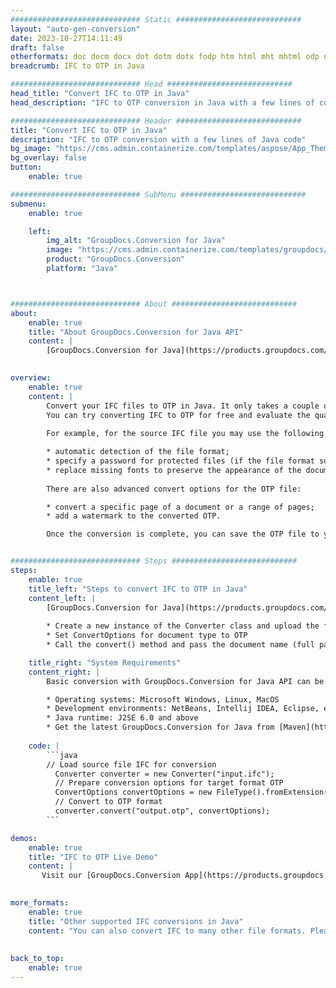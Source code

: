 ```yaml
---
############################# Static ############################
layout: "auto-gen-conversion"
date: 2023-10-27T14:11:49
draft: false
otherformats: doc docm docx dot dotm dotx fodp htm html mht mhtml odp odt otp pot potm potx pps ppsm ppsx ppt pptm pptx rtf
breadcrumb: IFC to OTP in Java

############################# Head ############################
head_title: "Convert IFC to OTP in Java"
head_description: "IFC to OTP conversion in Java with a few lines of code. Convert over 160 file formats using the GroupDocs document conversion API for Java"

############################# Header ############################
title: "Convert IFC to OTP in Java"
description: "IFC to OTP conversion with a few lines of Java code"
bg_image: "https://cms.admin.containerize.com/templates/aspose/App_Themes/V3/images/bg/header1.png"
bg_overlay: false
button:
    enable: true

############################# SubMenu ############################
submenu:
    enable: true

    left:
        img_alt: "GroupDocs.Conversion for Java"
        image: "https://cms.admin.containerize.com/templates/groupdocs/images/product-logos/90x90-noborder/groupdocs-conversion-java.png"
        product: "GroupDocs.Conversion"
        platform: "Java"



############################# About ############################
about:
    enable: true
    title: "About GroupDocs.Conversion for Java API"
    content: |
        [GroupDocs.Conversion for Java](https://products.groupdocs.com/conversion/java/) is an advanced file format conversion API for converting between popular image and document formats such as Microsoft Office, OpenDocument, PDF, HTML, email, CAD. and much more with just a few lines of code. The native API automatically detects the formats of the original documents and offers many options for customizing the converted documents. Along with the function of extracting information from a document, it also supports caching of the conversion results to the local disk by default. However, any type of cache storage can be supported by implementing the appropriate interfaces - Amazon S3, Dropbox, Google Drive, Windows Azure, Reddis, or any others.
    

overview:
    enable: true
    content: |
        Convert your IFC files to OTP in Java. It only takes a couple of lines of Java code on any platform of your choice, such as Windows, Linux, macOS.
        You can try converting IFC to OTP for free and evaluate the quality of the conversion results. Along with simple file conversion scripts, you can try more sophisticated options for loading the IFC source file and storing the OTP output. 
        
        For example, for the source IFC file you may use the following load options:

        * automatic detection of the file format;
        * specify a password for protected files (if the file format supports it);
        * replace missing fonts to preserve the appearance of the document.
        
        There are also advanced convert options for the OTP file:

        * convert a specific page of a document or a range of pages;
        * add a watermark to the converted OTP.

        Once the conversion is complete, you can save the OTP file to your local file path or to any third party storage such as FTP, Amazon S3, Google Drive, Dropbox etc. Please note - to convert IFC to OTP, you do not need to install any additional software, such as MS Office, Open Office, Adobe Acrobat Reader etc.


############################# Steps ############################
steps:
    enable: true
    title_left: "Steps to convert IFC to OTP in Java"
    content_left: |
        [GroupDocs.Conversion for Java](https://products.groupdocs.com/conversion/java/) allows developers to easily convert IFC file to OTP with a few lines of code.
        
        * Create a new instance of the Converter class and upload the file IFC with the full path
        * Set ConvertOptions for document type to OTP
        * Call the convert() method and pass the document name (full path) and format (OTP) as a parameter

    title_right: "System Requirements"
    content_right: |
        Basic conversion with GroupDocs.Conversion for Java API can be done with just a few lines of code. Our APIs are supported on all major platforms and operating systems. Before executing the code below, make sure you have the following prerequisites installed on your system.

        * Operating systems: Microsoft Windows, Linux, MacOS
        * Development environments: NetBeans, Intellij IDEA, Eclipse, etc.
        * Java runtime: J2SE 6.0 and above
        * Get the latest GroupDocs.Conversion for Java from [Maven](https://repository.groupdocs.com/webapp/#/artifacts/browse/tree/General/repo/com/groupdocs/groupdocs-conversion)
         
    code: |
        ```java    
        // Load source file IFC for conversion
          Converter converter = new Converter("input.ifc");
          // Prepare conversion options for target format OTP
          ConvertOptions convertOptions = new FileType().fromExtension("otp").getConvertOptions();
          // Convert to OTP format
          converter.convert("output.otp", convertOptions);
        ```

demos:
    enable: true
    title: "IFC to OTP Live Demo"
    content: |
       Visit our [GroupDocs.Conversion App](https://products.groupdocs.app/conversion/family) website and try IFC to OTP conversion now. The free demo has the following benefits
          

more_formats:
    enable: true
    title: "Other supported IFC conversions in Java"
    content: "You can also convert IFC to many other file formats. Please see the list below."
       
       
back_to_top:
    enable: true
---
```

